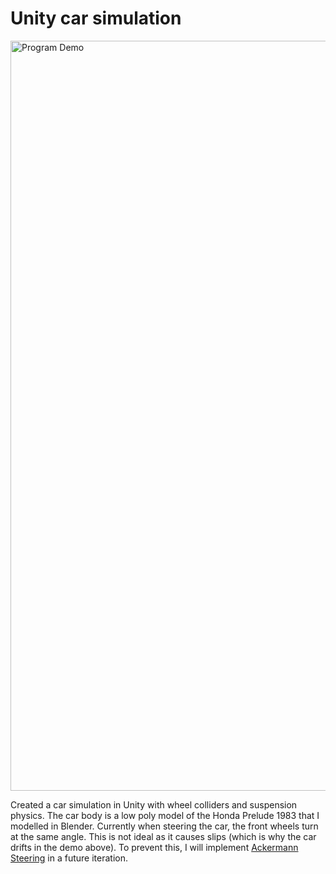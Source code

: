 # Unity car simulation

<img src="Car_Demo.gif" width="1200" alt="Program Demo">

Created a car simulation in Unity with wheel colliders and suspension physics. The car body is a low poly model of the Honda Prelude 1983 that I modelled in Blender. Currently when steering the car, the front wheels turn at the same angle. This is not ideal as it causes slips (which is why the car drifts in the demo above). To prevent this, I will implement [Ackermann Steering](https://en.wikipedia.org/wiki/Ackermann_steering_geometry) in a future iteration.

